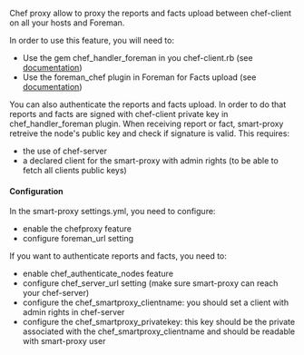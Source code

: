 Chef proxy allow to proxy the reports and facts upload between chef-client on all your hosts and Foreman.

In order to use this feature, you will need to:

* Use the gem chef_handler_foreman in you chef-client.rb (see [documentation](https://github.com/theforeman/chef-handler-foreman))
* Use the foreman_chef plugin in Foreman for Facts upload (see [documentation](https://github.com/ares/foreman_chef))

You can also authenticate the reports and facts upload. In order to do that reports and facts are signed with chef-client private key
in chef_handler_foreman plugin. When receiving report or fact, smart-proxy retreive the node's public key and check if signature is valid.
This requires:

* the use of chef-server
* a declared client for the smart-proxy with admin rights (to be able to fetch all clients public keys)

#### Configuration

In the smart-proxy settings.yml, you need to configure:

* enable the chefproxy feature
* configure foreman_url setting

If you want to authenticate reports and facts, you need to:

* enable chef_authenticate_nodes feature
* configure chef_server_url setting (make sure smart-proxy can reach your chef-server)
* configure the chef_smartproxy_clientname: you should set a client with admin rights in chef-server
* configure the chef_smartproxy_privatekey: this key should be the private associated with the chef_smartproxy_clientname and should be readable with smart-proxy user
